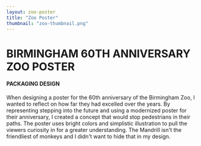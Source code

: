 ```yaml
---
layout: zoo-poster
title: "Zoo Poster"
thumbnail: "zoo-thumbnail.png"
---
```

# BIRMINGHAM 60TH ANNIVERSARY ZOO POSTER

#### PACKAGING DESIGN

When designing a poster for the 60th anniversary of the Birmingham Zoo, I wanted to reflect on how far they had excelled over the years. By representing stepping into the future and using a modernized poster for their anniversary, I created a concept that would stop pedestrians in their paths. The poster uses bright colors and simplistic illustration to pull the viewers curiosity in for a greater understanding. The Mandrill isn't the friendliest of monkeys and I didn't want to hide that in my design. 
